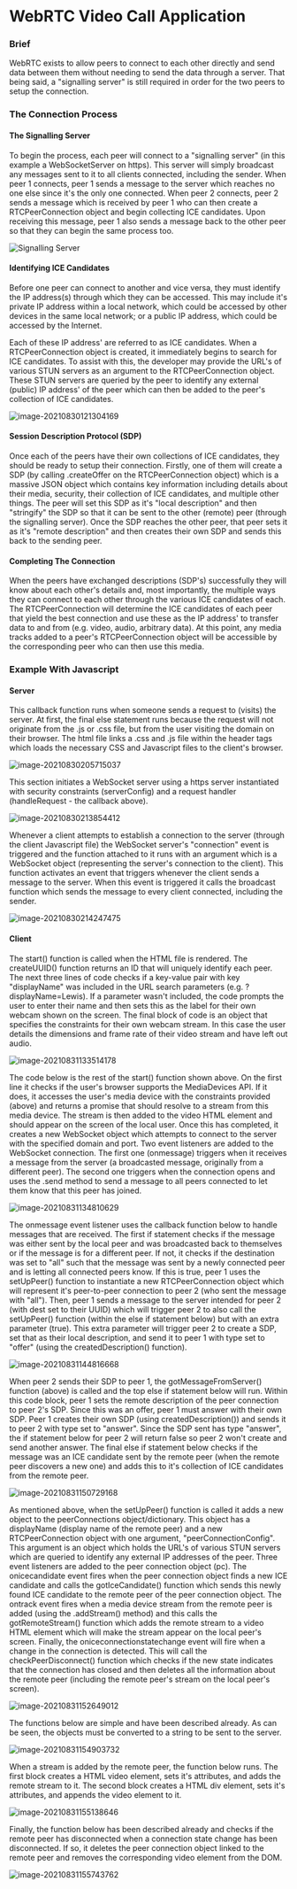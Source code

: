 # WebRTC Video Call Application

### Brief

WebRTC exists to allow peers to connect to each other directly and send data between them without needing to send the data through a server. That being said, a "signalling server" is still required in order for the two peers to setup the connection.

### The Connection Process

#### The Signalling Server 

To begin the process, each peer will connect to a "signalling server" (in this example a WebSocketServer on https). This server will simply broadcast any messages sent to it to all clients connected, including the sender. When peer 1 connects, peer 1 sends a message to the server which reaches no one else since it's the only one connected. When peer 2 connects, peer 2 sends a message which is received by peer 1 who can then create a RTCPeerConnection object and begin collecting ICE candidates. Upon receiving this message, peer 1 also sends a message back to the other peer so that they can begin the same process too.

![Signalling Server](Images/image-20210829224536724.png)

#### Identifying ICE Candidates

Before one peer can connect to another and vice versa, they must identify the IP address(s) through which they can be accessed. This may include it's private IP address within a local network, which could be accessed by other devices in the same local network; or a public IP address, which could be accessed by the Internet.

Each of these IP address' are referred to as ICE candidates. When a RTCPeerConnection object is created, it immediately begins to search for ICE candidates. To assist with this, the developer may provide the URL's of various STUN servers as an argument to the RTCPeerConnection object. These STUN servers are queried by the peer to identify any external (public) IP address' of the peer which can then be added to the peer's collection of ICE candidates.

![image-20210830121304169](Images\image-20210830121304169.png)

#### Session Description Protocol (SDP)

Once each of the peers have their own collections of ICE candidates, they should be ready to setup their connection. Firstly, one of them will create a SDP (by calling .createOffer on the RTCPeerConnection object) which is a massive JSON object which contains key information including details about their media, security, their collection of ICE candidates, and multiple other things. The peer will set this SDP as it's "local description" and then "stringify" the SDP so that it can be sent to the other (remote) peer (through the signalling server). Once the SDP reaches the other peer, that peer sets it as it's "remote description" and then creates their own SDP and sends this back to the sending peer.

#### Completing The Connection

When the peers have exchanged descriptions (SDP's) successfully they will know about each other's details and, most importantly, the multiple ways they can connect to each other through the various ICE candidates of each. The RTCPeerConnection will determine the ICE candidates of each peer that yield the best connection and use these as the IP address' to transfer data to and from (e.g. video, audio, arbitrary data). At this point, any media tracks added to a peer's RTCPeerConnection object will be accessible by the corresponding peer who can then use this media.

### Example With Javascript

#### Server

This callback function runs when someone sends a request to (visits) the server. At first, the final else statement runs because the request will not originate from the .js or .css file, but from the user visiting the domain on their browser. The html file links a .css and .js file within the header tags which loads the necessary CSS and Javascript files to the client's browser.

![image-20210830205715037](Images\image-20210830205715037.png)

This section initiates a WebSocket server using a https server instantiated with security constraints (serverConfig) and a request handler (handleRequest - the callback above).

![image-20210830213854412](Images\image-20210830213854412.png)

Whenever a client attempts to establish a connection to the server (through the client Javascript file) the WebSocket server's "connection" event is triggered and the function attached to it runs with an argument which is a WebSocket object (representing the server's connection to the client). This function activates an event that triggers whenever the client sends a message to the server. When this event is triggered it calls the broadcast function which sends the message to every client connected, including the sender.

![image-20210830214247475](Images\image-20210830214247475.png)

#### Client

The start() function is called when the HTML file is rendered. The createUUID() function returns an ID that will uniquely identify each peer. The next three lines of code checks if a key-value pair with key "displayName" was included in the URL search parameters (e.g. ?displayName=Lewis). If a parameter wasn't included, the code prompts the user to enter their name and then sets this as the label for their own webcam shown on the screen. The final block of code is an object that specifies the constraints for their own webcam stream. In this case the user details the dimensions and frame rate of their video stream and have left out audio.

![image-20210831133514178](Images\image-20210831133514178.png)

The code below is the rest of the start() function shown above. On the first line it checks if the user's browser supports the MediaDevices API. If it does, it accesses the user's media device with the constraints provided (above) and returns a promise that should resolve to a stream from this media device. The stream is then added to the video HTML element and should appear on the screen of the local user. Once this has completed, it creates a new WebSocket object which attempts to connect to the server with the specified domain and port. Two event listeners are added to the WebSocket connection. The first one (onmessage) triggers when it receives a message from the server (a broadcasted message, originally from a different peer). The second one triggers when the connection opens and uses the .send method to send a message to all peers connected to let them know that this peer has joined.

![image-20210831134810629](Images\image-20210831134810629.png)

The onmessage event listener uses the callback function below to handle messages that are received. The first if statement checks if the message was either sent by the local peer and was broadcasted back to themselves or if the message is for a different peer. If not, it checks if the destination was set to "all" such that the message was sent by a newly connected peer and is letting all connected peers know. If this is true, peer 1 uses the setUpPeer() function to instantiate a new RTCPeerConnection object which will represent it's peer-to-peer connection to peer 2 (who sent the message with "all"). Then, peer 1 sends a message to the server intended for peer 2 (with dest set to their UUID) which will trigger peer 2 to also call the setUpPeer() function (within the else if statement below) but with an extra parameter (true). This extra parameter will trigger peer 2 to create a SDP, set that as their local description, and send it to peer 1 with type set to "offer" (using the createdDescription() function).

![image-20210831144816668](Images\image-20210831144816668.png)

When peer 2 sends their SDP to peer 1, the gotMessageFromServer() function (above) is called and the top else if statement below will run. Within this code block, peer 1 sets the remote description of the peer connection to peer 2's SDP. Since this was an offer, peer 1 must answer with their own SDP. Peer 1 creates their own SDP (using createdDescription()) and sends it to peer 2 with type set to "answer". Since the SDP sent has type "answer", the if statement below for peer 2 will return false so peer 2 won't create and send another answer. The final else if statement below checks if the message was an ICE candidate sent by the remote peer (when the remote peer discovers a new one) and adds this to it's collection of ICE candidates from the remote peer.

![image-20210831150729168](Images\image-20210831150729168.png)

As mentioned above, when the setUpPeer() function is called it adds a new object to the peerConnections object/dictionary. This object has a displayName (display name of the remote peer) and a new RTCPeerConnection object with one argument, "peerConnectionConfig". This argument is an object which holds the URL's of various STUN servers which are queried to identify any external IP addresses of the peer. Three event listeners are added to the peer connection object (pc). The onicecandidate event fires when the peer connection object finds a new ICE candidate and calls the gotIceCandidate() function which sends this newly found ICE candidate to the remote peer of the peer connection object. The ontrack event fires when a media device stream from the remote peer is added (using the .addStream() method) and this calls the gotRemoteStream() function which adds the remote stream to a video HTML element which will make the stream appear on the local peer's screen. Finally, the oniceconnectionstatechange event will fire when a change in the connection is detected. This will call the checkPeerDisconnect() function which checks if the new state indicates that the connection has closed and then deletes all the information about the remote peer (including the remote peer's stream on the local peer's screen).

![image-20210831152649012](Images\image-20210831152649012.png)

The functions below are simple and have been described already. As can be seen, the objects must be converted to a string to be sent to the server.

![image-20210831154903732](Images\image-20210831154903732.png)

When a stream is added by the remote peer, the function below runs. The first block creates a HTML video element, sets it's attributes, and adds the remote stream to it. The second block creates a HTML div element, sets it's attributes, and appends the video element to it.

![image-20210831155138646](Images\image-20210831155138646.png)

Finally, the function below has been described already and checks if the remote peer has disconnected when a connection state change has been disconnected. If so, it deletes the peer connection object linked to the remote peer and removes the corresponding video element from the DOM.

![image-20210831155743762](Images\image-20210831155743762.png)
